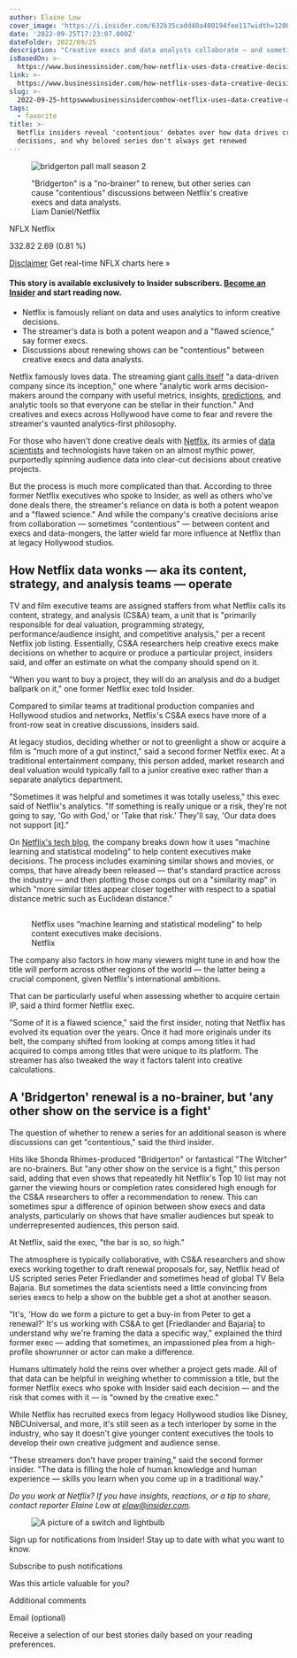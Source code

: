 ```yaml
---
author: Elaine Low
cover_image: 'https://i.insider.com/632b35cadd40a400194fee11?width=1200&format=jpeg'
date: '2022-09-25T17:23:07.000Z'
dateFolder: 2022/09/25
description: "Creative execs and data analysts collaborate — and sometimes butt heads —\_on whether to greenlight projects, said company insiders, and on \"framing the data in a specific way\" for Netflix leadership."
isBasedOn: >-
  https://www.businessinsider.com/how-netflix-uses-data-creative-decisions-renew-tv-films-analytics-2022-9
link: >-
  https://www.businessinsider.com/how-netflix-uses-data-creative-decisions-renew-tv-films-analytics-2022-9
slug: >-
  2022-09-25-httpswwwbusinessinsidercomhow-netflix-uses-data-creative-decisions-renew-tv-films-analytics-2022-9
tags:
  - favorite
title: >-
  Netflix insiders reveal 'contentious' debates over how data drives creative
  decisions, and why beloved series don't always get renewed
---
```

<figure data-e2e-name="image-figure-image" data-media-container="image" data-type="img"><p> </p><img alt="bridgerton pall mall season 2" sizes="(min-width: 1280px) 900px" src="https://i.insider.com/632b3520dd40a400194fedc7?width=2000&amp;format=jpeg&amp;auto=webp" srcset="https://i.insider.com/632b3520dd40a400194fedc7?width=400&amp;format=jpeg&amp;auto=webp 400w, https://i.insider.com/632b3520dd40a400194fedc7?width=500&amp;format=jpeg&amp;auto=webp 500w, https://i.insider.com/632b3520dd40a400194fedc7?width=700&amp;format=jpeg&amp;auto=webp 700w, https://i.insider.com/632b3520dd40a400194fedc7?width=1000&amp;format=jpeg&amp;auto=webp 1000w, https://i.insider.com/632b3520dd40a400194fedc7?width=1300&amp;format=jpeg&amp;auto=webp 1300w, https://i.insider.com/632b3520dd40a400194fedc7?width=2000&amp;format=jpeg&amp;auto=webp 2000w"/><p> </p><figcaption> "Bridgerton" is a "no-brainer" to renew, but other series can cause "contentious" discussions between Netflix's creative execs and data analysts. </figcaption>   Liam Daniel/Netflix  </figure>
<p>NFLX Netflix</p>
<p> 332.82   2.69 (0.81 %) </p>
<p><a data-finanzen-post-ticker-disclaimer-link="" href="https://www.businessinsider.com/disclaimer-finance">Disclaimer</a> Get real-time NFLX charts here »</p>
<h4 data-piano-freemium=""> This story is available exclusively to Insider subscribers. <a href="https://www.businessinsider.com/subscription?r=readmode">Become an Insider</a> and start reading now. </h4>
<ul> <li>Netflix is famously reliant on data and uses analytics to inform creative decisions.</li> <li>The streamer's data is both a potent weapon and a "flawed science," say former execs.</li> <li>Discussions about renewing shows can be "contentious" between creative execs and data analysts.</li> </ul>
<p>Netflix famously loves data. The streaming giant <a data-analytics-module="body_link" data-analytics-post-depth="20" href="https://research.netflix.com/research-area/analytics">calls itself</a> "a data-driven company since its inception," one where "analytic work arms decision-makers around the company with useful metrics, insights, <a data-analytics-module="body_link" data-analytics-post-depth="20" href="https://www.businessinsider.com/how-netflix-recommendations-work-2016-9">predictions</a>, and analytic tools so that everyone can be stellar in their function." And creatives and execs across Hollywood have come to fear and revere the streamer's vaunted analytics-first philosophy.</p>
<p>For those who haven't done creative deals with <a data-analytics-module="body_link" data-analytics-post-depth="20" href="https://www.businessinsider.com/how-netflix-is-changing-the-entertainment-industry-2021-8">Netflix</a>, its armies of <a data-analytics-module="body_link" data-analytics-post-depth="20" href="https://www.businessinsider.com/data-science-execs-disney-netflix-warnermedia-hollywood-streaming-wars-2021-12">data scientists</a> and technologists have taken on an almost mythic power, purportedly spinning audience data into clear-cut decisions about creative projects.</p>
<p>But the process is much more complicated than that. According to three former Netflix executives who spoke to Insider, as well as others who've done deals there, the streamer's reliance on data is both a potent weapon and a "flawed science." And while the company's creative decisions arise from collaboration — sometimes "contentious" — between content and execs and data-mongers, the latter wield far more influence at Netflix than at legacy Hollywood studios.</p>
<h2><strong>How Netflix data wonks — aka its content, strategy, and analysis teams — operate</strong></h2>
<p>TV and film executive teams are assigned staffers from what Netflix calls its content, strategy, and analysis (CS&amp;A) team, a unit that is "primarily responsible for deal valuation, programming strategy, performance/audience insight, and competitive analysis," per a recent Netflix job listing. Essentially, CS&amp;A researchers help creative execs make decisions on whether to acquire or produce a particular project, insiders said, and offer an estimate on what the company should spend on it.</p>
<p>"When you want to buy a project, they will do an analysis and do a budget ballpark on it," one former Netflix exec told Insider.</p>
<p>Compared to similar teams at traditional production companies and Hollywood studios and networks, Netflix's CS&amp;A execs have more of a front-row seat in creative discussions, insiders said.</p>
<p>At legacy studios, deciding whether or not to greenlight a show or acquire a film is "much more of a gut instinct," said a second former Netflix exec. At a traditional entertainment company, this person added, market research and deal valuation would typically fall to a junior creative exec rather than a separate analytics department.</p>
<p>"Sometimes it was helpful and sometimes it was totally useless," this exec said of Netflix's analytics. "If something is really unique or a risk, they're not going to say, 'Go with God,' or 'Take that risk.' They'll say, 'Our data does not support [it]."</p>
<p>On <a data-analytics-module="body_link" data-analytics-post-depth="60" href="https://netflixtechblog.com/supporting-content-decision-makers-with-machine-learning-995b7b76006f">Netflix's tech blog</a>, the company breaks down how it uses "machine learning and statistical modeling" to help content executives make decisions. The process includes examining similar shows and movies, or comps, that have already been released — that's standard practice across the industry — and then plotting those comps out on a "similarity map" in which "more similar titles appear closer together with respect to a spatial distance metric such as Euclidean distance."</p>
<figure data-e2e-name="image-figure-image" data-media-container="image" data-type="img"><p> </p><img alt="Netflix TV show data similarity map" data-content-type="image/png" data-srcs='{"https://i.insider.com/632b36e5ba3baf0018b24898":{"contentType":"image/png","aspectRatioW":1400,"aspectRatioH":862}}' src="data:image/svg+xml,%3C%3Fxml version='1.0' encoding='UTF-8'%3F%3E%3Csvg xmlns='http://www.w3.org/2000/svg' width='1' height='1'/%3E"/><p> </p><figcaption> Netflix uses “machine learning and statistical modeling” to help content executives make decisions. </figcaption>   Netflix  </figure>
<p>The company also factors in how many viewers might tune in and how the title will perform across other regions of the world — the latter being a crucial component, given Netflix's international ambitions.</p>
<p>That can be particularly useful when assessing whether to acquire certain IP, said a third former Netflix exec.</p>
<p>"Some of it is a flawed science," said the first insider, noting that Netflix has evolved its equation over the years. Once it had more originals under its belt, the company shifted from looking at comps among titles it had acquired to comps among titles that were unique to its platform. The streamer has also tweaked the way it factors talent into creative calculations.</p>
<h2><strong>A 'Bridgerton' renewal is a no-brainer, but 'any other show on the service is a fight' </strong></h2>
<p>The question of whether to renew a series for an additional season is where discussions can get "contentious," said the third insider.</p>
<p>Hits like Shonda Rhimes-produced "Bridgerton" or fantastical "The Witcher" are no-brainers. But "any other show on the service is a fight," this person said, adding that even shows that repeatedly hit Netflix's Top 10 list may not garner the viewing hours or completion rates considered high enough for the CS&amp;A researchers to offer a recommendation to renew. This can sometimes spur a difference of opinion between show execs and data analysts, particularly on shows that have smaller audiences but speak to underrepresented audiences, this person said.</p>
<p>At Netflix, said the exec, "the bar is so, so high."</p>
<p>The atmosphere is typically collaborative, with CS&amp;A researchers and show execs working together to draft renewal proposals for, say, Netflix head of US scripted series Peter Friedlander and sometimes head of global TV Bela Bajaria. But sometimes the data scientists need a little convincing from series execs to help a show on the bubble get a shot at another season.</p>
<p>"It's, 'How do we form a picture to get a buy-in from Peter to get a renewal?' It's us working with CS&amp;A to get [Friedlander and Bajaria] to understand why we're framing the data a specific way," explained the third former exec — adding that sometimes, an impassioned plea from a high-profile showrunner or actor can make a difference.</p>
<p>Humans ultimately hold the reins over whether a project gets made. All of that data can be helpful in weighing whether to commission a title, but the former Netflix execs who spoke with Insider said each decision — and the risk that comes with it — is "owned by the creative exec."</p>
<p>While Netflix has recruited execs from legacy Hollywood studios like Disney, NBCUniversal, and more, it's still seen as a tech interloper by some in the industry, who say it doesn't give younger content executives the tools to develop their own creative judgment and audience sense.</p>
<p>"These streamers don't have proper training," said the second former insider. "The data is filling the hole of human knowledge and human experience — skills you learn when you come up in a traditional way."</p>
<p><em>Do you work at Netflix? If you have insights, reactions, or a tip to share, contact reporter Elaine Low at </em><a data-analytics-module="body_link" data-analytics-post-depth="100" href="mailto:elow@insider.com"><em>elow@insider.com</em></a><em>. </em></p>
<figure><img alt="A picture of a switch and lightbulb" data-src="/public/assets/shared/light-switch.png" src="https://www.businessinsider.com/public/assets/shared/light-switch.png"/></figure>
<p>Sign up for notifications from Insider! Stay up to date with what you want to know.</p>
<p>Subscribe to push notifications</p>
<p> Was this article valuable for you?  </p>
<p>Additional comments</p>
<p>Email (optional)</p>
<p> Receive a selection of our best stories daily based on your reading preferences.   </p>
